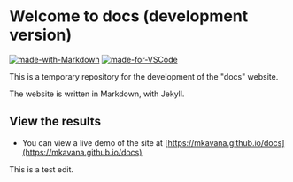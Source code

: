 #  Welcome to docs (development version) 

[![made-with-Markdown](https://img.shields.io/badge/Made%20with-Markdown-1f425f.svg)](http://commonmark.org)
[![made-for-VSCode](https://img.shields.io/badge/Made%20for-VSCode-1f425f.svg)](https://code.visualstudio.com/)

This is a temporary repository for the development of the "docs" website.

The website is written in Markdown, with Jekyll.

## View the results

- You can view a live demo of the site at [https://mkavana.github.io/docs](https://mkavana.github.io/docs)

This is a test edit.
